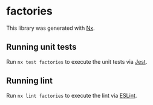 # factories

This library was generated with [Nx](https://nx.dev).

## Running unit tests

Run `nx test factories` to execute the unit tests via [Jest](https://jestjs.io).

## Running lint

Run `nx lint factories` to execute the lint via [ESLint](https://eslint.org/).
